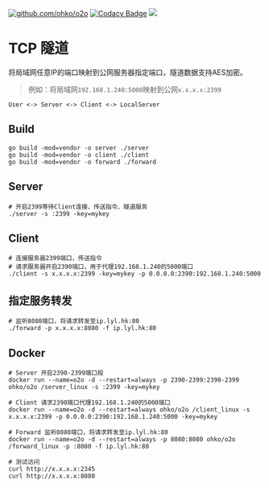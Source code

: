 [![github.com/ohko/o2o](https://goreportcard.com/badge/github.com/ohko/o2o)](https://goreportcard.com/report/github.com/ohko/o2o)
[![Codacy Badge](https://api.codacy.com/project/badge/Grade/5379c3c2746a42338a2bfaabe40a53d2)](https://www.codacy.com/app/ohko/o2o?utm_source=github.com&amp;utm_medium=referral&amp;utm_content=ohko/o2o&amp;utm_campaign=Badge_Grade)
[![](https://images.microbadger.com/badges/image/ohko/o2o.svg)](https://microbadger.com/images/ohko/o2o "Get your own image badge on microbadger.com")

# TCP 隧道
将局域网任意IP的端口映射到公网服务器指定端口，隧道数据支持AES加密。
> 例如：将局域网`192.168.1.240:5000`映射到公网`x.x.x.x:2399`

```
User <-> Server <-> Client <-> LocalServer
```

## Build
```shell
go build -mod=vendor -o server ./server
go build -mod=vendor -o client ./client
go build -mod=vendor -o forward ./forward
```

## Server
```shell
# 开启2399等待Client连接、传送指令、隧道服务
./server -s :2399 -key=mykey
```

## Client
```shell
# 连接服务器2399端口，传送指令
# 请求服务器开启2390端口，用于代理192.168.1.240的5000端口
./client -s x.x.x.x:2399 -key=mykey -p 0.0.0.0:2390:192.168.1.240:5000
```

## 指定服务转发
```shell
# 监听8080端口，将请求转发至ip.lyl.hk:80
./forward -p x.x.x.x:8080 -f ip.lyl.hk:80
```

## Docker
```shell
# Server 开启2390-2399端口段
docker run --name=o2o -d --restart=always -p 2390-2399:2390-2399 ohko/o2o /server_linux -s :2399 -key=mykey

# Client 请求2390端口代理192.168.1.240的5000端口
docker run --name=o2o -d --restart=always ohko/o2o /client_linux -s x.x.x.x:2399 -p 0.0.0.0:2390:192.168.1.240:5000 -key=mykey

# Forward 监听8080端口，将请求转发至ip.lyl.hk:80
docker run --name=o2o -d --restart=always -p 8080:8080 ohko/o2o /forward_linux -p :8080 -f ip.lyl.hk:80

# 测试访问
curl http://x.x.x.x:2345
curl http://x.x.x.x:8080
```
